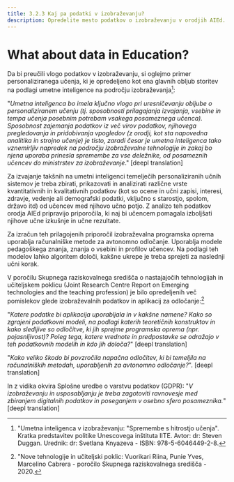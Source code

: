 ```yaml
---
title: 3.2.3 Kaj pa podatki v izobraževanju?
description: Opredelite mesto podatkov o izobraževanju v orodjih AIEd.
---
```

# What about data in Education?
Da bi preučili vlogo podatkov v izobraževanju, si oglejmo primer personaliziranega učenja, ki je opredeljeno kot ena glavnih obljub storitev na podlagi umetne inteligence na področju izobraževanja[^1]:

"*Umetna inteligenca bo imela ključno vlogo pri uresničevanju obljube o personaliziranem učenju (tj. sposobnosti prilagajanja izvajanja, vsebine in tempa učenja posebnim potrebam vsakega posameznega učenca). Sposobnost zajemanja podatkov iz več virov podatkov, njihovega pregledovanja in pridobivanja vpogledov (z orodji, kot sta napovedna analitika in strojno učenje) je tisto, zaradi česar je umetna inteligenca tako vznemirljiv napredek na področju izobraževalne tehnologije in zakaj bo njena uporaba prinesla spremembe za vse deležnike, od posameznih učencev do ministrstev za izobraževanje*." [deepl translation]

Za izvajanje takšnih na umetni inteligenci temelječih personaliziranih učnih sistemov je treba zbirati, prikazovati in analizirati različne vrste kvantitativnih in kvalitativnih podatkov (kot so ocene in učni zapisi, interesi, zdravje, vedenje ali demografski podatki, vključno s starostjo, spolom, državo itd) od učencev med njihovo učno potjo. Z analizo teh podatkov orodja AIEd pripravijo priporočila, ki naj bi učencem pomagala izboljšati njihove učne izkušnje in učne rezultate.

Za izračun teh prilagojenih priporočil izobraževalna programska oprema uporablja računalniške metode za avtonomno odločanje. Uporablja modele pedagoškega znanja, znanja o vsebini in profilov učencev. Na podlagi teh modelov lahko algoritem določi, kakšne ukrepe je treba sprejeti za naslednji učni korak.

V poročilu Skupnega raziskovalnega središča o nastajajočih tehnologijah in učiteljskem poklicu (Joint Research Centre Report on Emerging technologies and the teaching profession) je bilo opredeljenih več pomislekov glede izobraževalnih podatkov in aplikacij za odločanje:[^2]

"*Katere podatke bi aplikacija uporabljala in v kakšne namene? Kako so zgrajeni podatkovni modeli, na podlagi katerih teoretičnih konstruktov in kako sledljive so odločitve, ki jih sprejme programska oprema (npr. pojasnljivost)? Poleg tega, katere vrednote in predpostavke se odražajo v teh podatkovnih modelih in kdo jih določa?*" [deepl translation]

"*Kako veliko škodo bi povzročila napačna odločitev, ki bi temeljila na računalniških metodah, uporabljenih za avtonomno odločanje?*". [deepl translation]

In z vidika okvira Splošne uredbe o varstvu podatkov (GDPR): "*V izobraževanju in usposabljanju je treba zagotoviti ravnovesje med zbiranjem digitalnih podatkov in poseganjem v osebno sfero posameznika.*" [deepl translation]

[^1]: "Umetna inteligenca v izobraževanju: "Spremembe s hitrostjo učenja". Kratka predstavitev politike Unescovega inštituta IITE. Avtor: dr: Steven Duggan. Urednik: dr: Svetlana Knyazeva - ISBN: 978-5-6046449-2-8.

[^2]: "Nove tehnologije in učiteljski poklic: Vuorikari Riina, Punie Yves, Marcelino Cabrera - poročilo Skupnega raziskovalnega središča - 2020.
